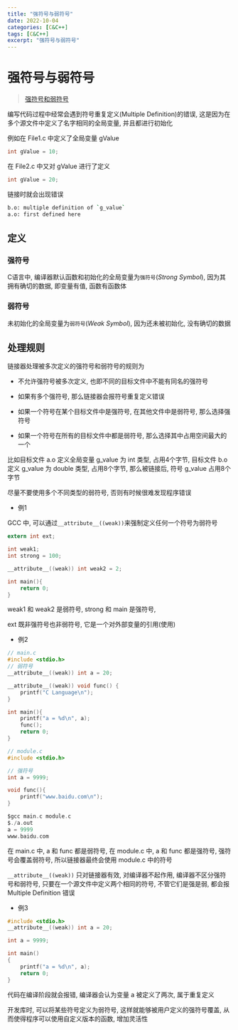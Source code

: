 ```yaml
---
title: "强符号与弱符号"
date: 2022-10-04
categories: [C&C++]
tags: [C&C++]
excerpt: "强符号与弱符号"
---
```


# 强符号与弱符号

> [强符号和弱符号](https://www.cnblogs.com/zjuhaohaoxuexi/p/16221088.html)

编写代码过程中经常会遇到符号重复定义(Multiple Definition)的错误, 这是因为在多个源文件中定义了名字相同的全局变量, 并且都进行初始化

例如在 File1.c 中定义了全局变量 gValue

```c
int gValue = 10;
```

在 File2.c 中又对 gValue 进行了定义

```c
int gValue = 20;
```

链接时就会出现错误

```sh
b.o: multiple definition of `g_value`
a.o: first defined here
```

## 定义

### 强符号

C语言中, 编译器默认函数和初始化的全局变量为`强符号`($Strong$ $Symbol$), 因为其拥有确切的数据, 即变量有值, 函数有函数体

### 弱符号

未初始化的全局变量为`弱符号`($Weak$ $Symbol$), 因为还未被初始化, 没有确切的数据

## 处理规则

链接器处理被多次定义的强符号和弱符号的规则为

- 不允许强符号被多次定义, 也即不同的目标文件中不能有同名的强符号

- 如果有多个强符号, 那么链接器会报符号重复定义错误

- 如果一个符号在某个目标文件中是强符号, 在其他文件中是弱符号, 那么选择强符号

- 如果一个符号在所有的目标文件中都是弱符号, 那么选择其中占用空间最大的一个

比如目标文件 a.o 定义全局变量 g_value 为 int 类型, 占用4个字节, 目标文件 b.o 定义 g_value 为 double 类型, 占用8个字节, 那么被链接后, 符号 g_value 占用8个字节

尽量不要使用多个不同类型的弱符号, 否则有时候很难发现程序错误

- 例1 

GCC 中, 可以通过`__attribute__((weak))`来强制定义任何一个符号为弱符号

```c
extern int ext;

int weak1;
int strong = 100;

__attribute__((weak)) int weak2 = 2;

int main(){
    return 0;
}
```

weak1 和 weak2 是弱符号, strong 和 main 是强符号,

ext 既非强符号也非弱符号, 它是一个对外部变量的引用(使用)

- 例2

```c
// main.c
#include <stdio.h>
// 弱符号
__attribute__((weak)) int a = 20;

__attribute__((weak)) void func() {
    printf("C Language\n");
}

int main(){
    printf("a = %d\n", a);
    func();
    return 0;
}
```
```c
// module.c
#include <stdio.h>

// 强符号
int a = 9999;

void func(){
    printf("www.baidu.com\n");
}
```

```c
$gcc main.c module.c
$./a.out
a = 9999
www.baidu.com
```

在 main.c 中, a 和 func 都是弱符号, 在 module.c 中, a 和 func 都是强符号, 强符号会覆盖弱符号, 所以链接器最终会使用 module.c 中的符号

`__attribute__((weak))` 只对链接器有效, 对编译器不起作用, 编译器不区分强符号和弱符号, 只要在一个源文件中定义两个相同的符号, 不管它们是强是弱, 都会报Multiple Definition 错误

- 例3

```c
#include <stdio.h>
__attribute__((weak)) int a = 20;

int a = 9999;

int main()
{
    printf("a = %d\n", a);
    return 0;
}
```

代码在编译阶段就会报错, 编译器会认为变量 a 被定义了两次, 属于重复定义

开发库时, 可以将某些符号定义为弱符号, 这样就能够被用户定义的强符号覆盖, 从而使得程序可以使用自定义版本的函数, 增加灵活性